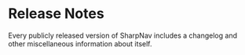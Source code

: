 Release Notes
=============

Every publicly released version of SharpNav includes a changelog and other
miscellaneous information about itself.
